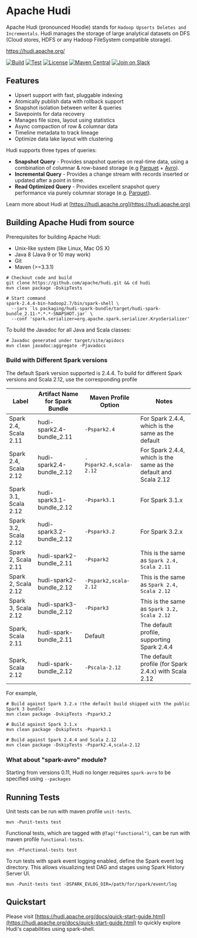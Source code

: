 <!--
  Licensed to the Apache Software Foundation (ASF) under one or more
  contributor license agreements.  See the NOTICE file distributed with
  this work for additional information regarding copyright ownership.
  The ASF licenses this file to You under the Apache License, Version 2.0
  (the "License"); you may not use this file except in compliance with
  the License.  You may obtain a copy of the License at

       http://www.apache.org/licenses/LICENSE-2.0

  Unless required by applicable law or agreed to in writing, software
  distributed under the License is distributed on an "AS IS" BASIS,
  WITHOUT WARRANTIES OR CONDITIONS OF ANY KIND, either express or implied.
  See the License for the specific language governing permissions and
  limitations under the License.
-->

# Apache Hudi
Apache Hudi (pronounced Hoodie) stands for `Hadoop Upserts Deletes and Incrementals`. 
Hudi manages the storage of large analytical datasets on DFS (Cloud stores, HDFS or any Hadoop FileSystem compatible storage).

<https://hudi.apache.org/>

[![Build](https://github.com/apache/hudi/actions/workflows/bot.yml/badge.svg)](https://github.com/apache/hudi/actions/workflows/bot.yml)
[![Test](https://dev.azure.com/apache-hudi-ci-org/apache-hudi-ci/_apis/build/status/apachehudi-ci.hudi-mirror?branchName=master)](https://dev.azure.com/apache-hudi-ci-org/apache-hudi-ci/_build/latest?definitionId=3&branchName=master)
[![License](https://img.shields.io/badge/license-Apache%202-4EB1BA.svg)](https://www.apache.org/licenses/LICENSE-2.0.html)
[![Maven Central](https://maven-badges.herokuapp.com/maven-central/org.apache.hudi/hudi/badge.svg)](http://search.maven.org/#search%7Cga%7C1%7Cg%3A%22org.apache.hudi%22)
[![Join on Slack](https://img.shields.io/badge/slack-%23hudi-72eff8?logo=slack&color=48c628&label=Join%20on%20Slack)](https://join.slack.com/t/apache-hudi/shared_invite/enQtODYyNDAxNzc5MTg2LTE5OTBlYmVhYjM0N2ZhOTJjOWM4YzBmMWU2MjZjMGE4NDc5ZDFiOGQ2N2VkYTVkNzU3ZDQ4OTI1NmFmYWQ0NzE)

## Features
* Upsert support with fast, pluggable indexing
* Atomically publish data with rollback support
* Snapshot isolation between writer & queries 
* Savepoints for data recovery
* Manages file sizes, layout using statistics
* Async compaction of row & columnar data
* Timeline metadata to track lineage
* Optimize data lake layout with clustering
 
Hudi supports three types of queries:
 * **Snapshot Query** - Provides snapshot queries on real-time data, using a combination of columnar & row-based storage (e.g [Parquet](https://parquet.apache.org/) + [Avro](https://avro.apache.org/docs/current/mr.html)).
 * **Incremental Query** - Provides a change stream with records inserted or updated after a point in time.
 * **Read Optimized Query** - Provides excellent snapshot query performance via purely columnar storage (e.g. [Parquet](https://parquet.apache.org/)).

Learn more about Hudi at [https://hudi.apache.org](https://hudi.apache.org)

## Building Apache Hudi from source

Prerequisites for building Apache Hudi:

* Unix-like system (like Linux, Mac OS X)
* Java 8 (Java 9 or 10 may work)
* Git
* Maven (>=3.3.1)

```
# Checkout code and build
git clone https://github.com/apache/hudi.git && cd hudi
mvn clean package -DskipTests

# Start command
spark-2.4.4-bin-hadoop2.7/bin/spark-shell \
  --jars `ls packaging/hudi-spark-bundle/target/hudi-spark-bundle_2.11-*.*.*-SNAPSHOT.jar` \
  --conf 'spark.serializer=org.apache.spark.serializer.KryoSerializer'
```

To build the Javadoc for all Java and Scala classes:
```
# Javadoc generated under target/site/apidocs
mvn clean javadoc:aggregate -Pjavadocs
```

### Build with Different Spark versions

The default Spark version supported is 2.4.4. To build for different Spark versions and Scala 2.12, use the
corresponding profile

| Label | Artifact Name for Spark Bundle | Maven Profile Option | Notes |
|--|--|--|--|
| Spark 2.4, Scala 2.11  | hudi-spark2.4-bundle_2.11 | `-Pspark2.4` | For Spark 2.4.4, which is the same as the default  |
| Spark 2.4, Scala 2.12 | hudi-spark2.4-bundle_2.12 | `-Pspark2.4,scala-2.12` | For Spark 2.4.4, which is the same as the default and Scala 2.12 |
| Spark 3.1, Scala 2.12 | hudi-spark3.1-bundle_2.12 | `-Pspark3.1` | For Spark 3.1.x |
| Spark 3.2, Scala 2.12 | hudi-spark3.2-bundle_2.12 | `-Pspark3.2` | For Spark 3.2.x |
| Spark 2, Scala 2.11 | hudi-spark2-bundle_2.11 | `-Pspark2` | This is the same as `Spark 2.4, Scala 2.11` |
| Spark 2, Scala 2.12 | hudi-spark2-bundle_2.12 | `-Pspark2,scala-2.12` | This is the same as `Spark 2.4, Scala 2.12` |
| Spark 3, Scala 2.12 | hudi-spark3-bundle_2.12 | `-Pspark3` | This is the same as `Spark 3.2, Scala 2.12` |
| Spark, Scala 2.11 | hudi-spark-bundle_2.11 | Default | The default profile, supporting Spark 2.4.4 |
| Spark, Scala 2.12 | hudi-spark-bundle_2.12 | `-Pscala-2.12` | The default profile (for Spark 2.4.x) with Scala 2.12 |

For example,
```
# Build against Spark 3.2.x (the default build shipped with the public Spark 3 bundle)
mvn clean package -DskipTests -Pspark3.2

# Build against Spark 3.1.x
mvn clean package -DskipTests -Pspark3.1

# Build against Spark 2.4.4 and Scala 2.12
mvn clean package -DskipTests -Pspark2.4,scala-2.12
```

### What about "spark-avro" module? 

Starting from versions 0.11, Hudi no longer requires `spark-avro` to be specified using `--packages`

## Running Tests

Unit tests can be run with maven profile `unit-tests`.
```
mvn -Punit-tests test
```

Functional tests, which are tagged with `@Tag("functional")`, can be run with maven profile `functional-tests`.
```
mvn -Pfunctional-tests test
```

To run tests with spark event logging enabled, define the Spark event log directory. This allows visualizing test DAG and stages using Spark History Server UI.
```
mvn -Punit-tests test -DSPARK_EVLOG_DIR=/path/for/spark/event/log
```

## Quickstart

Please visit [https://hudi.apache.org/docs/quick-start-guide.html](https://hudi.apache.org/docs/quick-start-guide.html) to quickly explore Hudi's capabilities using spark-shell. 
